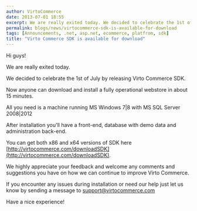 ```yaml
---
author: VirtoCommerce
date: 2013-07-01 18:55
excerpt: We are really exited today. We decided to celebrate the 1st of July by releasing Virto Commerce SDK. Now anyone can download and install a fully operational webstore in about 15 minutes.
permalink: blogs/news/virtocommerce-sdk-is-available-for-download
tags: [Announcements, .net, asp.net, ecommerce, platfrom, sdk]
title: "Virto Commerce SDK is available for download"
---
```

Hi guys!

We are really exited today.

We decided to celebrate the 1st of July by releasing Virto Commerce SDK.

Now anyone can download and install a fully operational webstore in about 15 minutes.

All you need is a machine running MS Windows 7|8 with MS SQL Server 2008|2012

After installation you'll have a front-end, database with demo data and administration back-end.

You can get both x86 and x64 versions of SDK here [http://virtocommerce.com/downloadSDK](http://virtocommerce.com/downloadSDK).

We highly appreciate your feedback and welcome any comments and suggestions you have on how we can continue to improve Virto Commerce.

If you encounter any issues during installation or need our help just let us know by sending a message to support@virtocommerce.com
  
Have a nice experience!